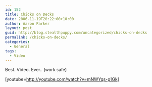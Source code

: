 ```yaml
---
id: 152
title: Chicks on Decks
date: 2006-11-19T20:22:00+10:00
author: Aaron Parker
layout: post
guid: http://blog.stealthpuppy.com/uncategorized/chicks-on-decks
permalink: /chicks-on-decks/
categories:
  - General
tags:
  - Video
---
```

Best. Video. Ever.. (work safe)

[youtube=http://youtube.com/watch?v=mNWYqs-p1Gk]